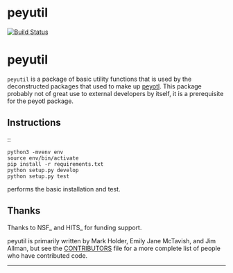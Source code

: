 # peyutil
[![Build Status](https://secure.travis-ci.org/OpenTreeOfLife/peyutil.png)](http://travis-ci.org/OpenTreeOfLife/peyutil)

peyutil
=======


<code>peyutil</code> is a package of basic utility functions that is used by 
the deconstructed packages that used to make up [peyotl](https://github.com/OpenTreeOfLife/peyotl).
This package probably not of great use to external developers by itself, it
is a prerequisite for the peyotl package.

Instructions
------------

::

    python3 -mvenv env
    source env/bin/activate
    pip install -r requirements.txt
    python setup.py develop
    python setup.py test

performs the basic installation and test.

Thanks
------

Thanks to NSF_ and HITS_ for funding support.

peyutil is primarily written by Mark Holder, Emily Jane McTavish, and Jim Allman,
but see the [CONTRIBUTORS][2] file for a more complete list
of people who have contributed code.



****************

[1]: http://blog.opentreeoflife.org/
[2]: https://raw.githubusercontent.com/OpenTreeOfLife/peyutil/master/CONTRIBUTORS.txt
